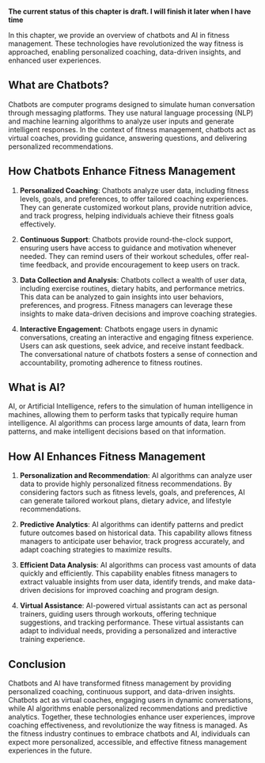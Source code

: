 **The current status of this chapter is draft. I will finish it later when I have time**

In this chapter, we provide an overview of chatbots and AI in fitness management. These technologies have revolutionized the way fitness is approached, enabling personalized coaching, data-driven insights, and enhanced user experiences.

What are Chatbots?
------------------

Chatbots are computer programs designed to simulate human conversation through messaging platforms. They use natural language processing (NLP) and machine learning algorithms to analyze user inputs and generate intelligent responses. In the context of fitness management, chatbots act as virtual coaches, providing guidance, answering questions, and delivering personalized recommendations.

How Chatbots Enhance Fitness Management
---------------------------------------

1. **Personalized Coaching**: Chatbots analyze user data, including fitness levels, goals, and preferences, to offer tailored coaching experiences. They can generate customized workout plans, provide nutrition advice, and track progress, helping individuals achieve their fitness goals effectively.

2. **Continuous Support**: Chatbots provide round-the-clock support, ensuring users have access to guidance and motivation whenever needed. They can remind users of their workout schedules, offer real-time feedback, and provide encouragement to keep users on track.

3. **Data Collection and Analysis**: Chatbots collect a wealth of user data, including exercise routines, dietary habits, and performance metrics. This data can be analyzed to gain insights into user behaviors, preferences, and progress. Fitness managers can leverage these insights to make data-driven decisions and improve coaching strategies.

4. **Interactive Engagement**: Chatbots engage users in dynamic conversations, creating an interactive and engaging fitness experience. Users can ask questions, seek advice, and receive instant feedback. The conversational nature of chatbots fosters a sense of connection and accountability, promoting adherence to fitness routines.

What is AI?
-----------

AI, or Artificial Intelligence, refers to the simulation of human intelligence in machines, allowing them to perform tasks that typically require human intelligence. AI algorithms can process large amounts of data, learn from patterns, and make intelligent decisions based on that information.

How AI Enhances Fitness Management
----------------------------------

1. **Personalization and Recommendation**: AI algorithms can analyze user data to provide highly personalized fitness recommendations. By considering factors such as fitness levels, goals, and preferences, AI can generate tailored workout plans, dietary advice, and lifestyle recommendations.

2. **Predictive Analytics**: AI algorithms can identify patterns and predict future outcomes based on historical data. This capability allows fitness managers to anticipate user behavior, track progress accurately, and adapt coaching strategies to maximize results.

3. **Efficient Data Analysis**: AI algorithms can process vast amounts of data quickly and efficiently. This capability enables fitness managers to extract valuable insights from user data, identify trends, and make data-driven decisions for improved coaching and program design.

4. **Virtual Assistance**: AI-powered virtual assistants can act as personal trainers, guiding users through workouts, offering technique suggestions, and tracking performance. These virtual assistants can adapt to individual needs, providing a personalized and interactive training experience.

Conclusion
----------

Chatbots and AI have transformed fitness management by providing personalized coaching, continuous support, and data-driven insights. Chatbots act as virtual coaches, engaging users in dynamic conversations, while AI algorithms enable personalized recommendations and predictive analytics. Together, these technologies enhance user experiences, improve coaching effectiveness, and revolutionize the way fitness is managed. As the fitness industry continues to embrace chatbots and AI, individuals can expect more personalized, accessible, and effective fitness management experiences in the future.
